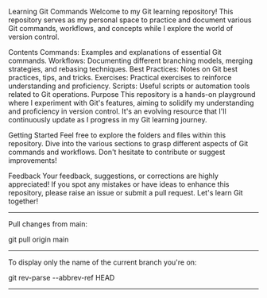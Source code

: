 Learning Git Commands
Welcome to my Git learning repository! This repository serves as my personal space to practice and document various Git commands, workflows, and concepts while I explore the world of version control.

Contents
Commands: Examples and explanations of essential Git commands.
Workflows: Documenting different branching models, merging strategies, and rebasing techniques.
Best Practices: Notes on Git best practices, tips, and tricks.
Exercises: Practical exercises to reinforce understanding and proficiency.
Scripts: Useful scripts or automation tools related to Git operations.
Purpose
This repository is a hands-on playground where I experiment with Git's features, aiming to solidify my understanding and proficiency in version control. It's an evolving resource that I'll continuously update as I progress in my Git learning journey.

Getting Started
Feel free to explore the folders and files within this repository. Dive into the various sections to grasp different aspects of Git commands and workflows. Don't hesitate to contribute or suggest improvements!

Feedback
Your feedback, suggestions, or corrections are highly appreciated! If you spot any mistakes or have ideas to enhance this repository, please raise an issue or submit a pull request. Let's learn Git together!

------------------------------------------------------------------------------------------------------------------------------------

Pull changes from main:

git pull origin main

------------------------------------------------------------------------------------------------------------------------------------
To display only the name of the current branch you're on:

git rev-parse --abbrev-ref HEAD

-----------------------------------------------------------------------------------------------------------------------------------
